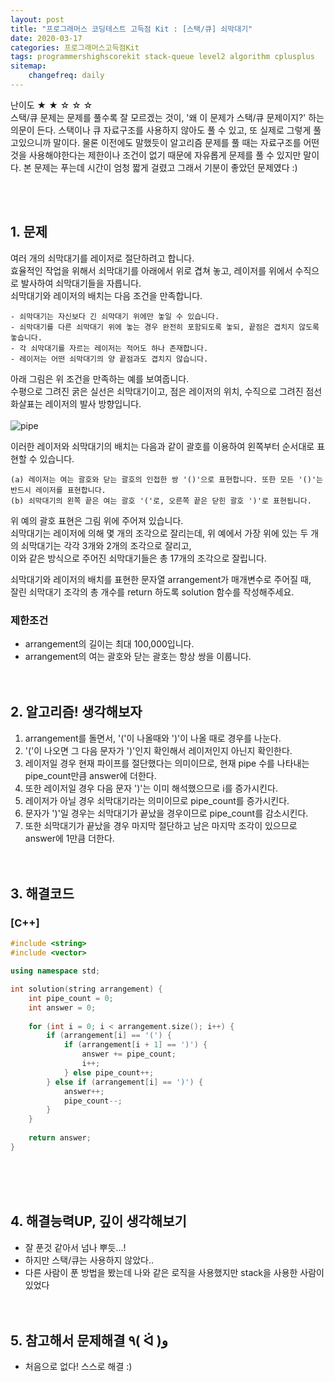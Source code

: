 ```yaml
---
layout: post
title: "프로그래머스 코딩테스트 고득점 Kit : [스택/큐] 쇠막대기"
date: 2020-03-17
categories: 프로그래머스고득점Kit
tags: programmershighscorekit stack-queue level2 algorithm cplusplus
sitemap:
    changefreq: daily
---
```


난이도 ★ ★ ☆ ☆ ☆  
스택/큐 문제는 문제를 풀수록 잘 모르겠는 것이, '왜 이 문제가 스택/큐 문제이지?' 하는 의문이 든다. 스택이나 큐 자료구조를 사용하지 않아도 풀 수 있고, 또 실제로 그렇게 풀고있으니까 말이다. 물론 이전에도 말했듯이 알고리즘 문제를 풀 때는 자료구조를 어떤 것을 사용해야한다는 제한이나 조건이 없기 때문에 자유롭게 문제를 풀 수 있지만 말이다. 본 문제는 푸는데 시간이 엄청 짧게 걸렸고 그래서 기분이 좋았던 문제였다 :)  
<br/>

<br/>

## 1. 문제
여러 개의 쇠막대기를 레이저로 절단하려고 합니다.  
효율적인 작업을 위해서 쇠막대기를 아래에서 위로 겹쳐 놓고, 레이저를 위에서 수직으로 발사하여 쇠막대기들을 자릅니다.  
쇠막대기와 레이저의 배치는 다음 조건을 만족합니다.

```
- 쇠막대기는 자신보다 긴 쇠막대기 위에만 놓일 수 있습니다.
- 쇠막대기를 다른 쇠막대기 위에 놓는 경우 완전히 포함되도록 놓되, 끝점은 겹치지 않도록 놓습니다.
- 각 쇠막대기를 자르는 레이저는 적어도 하나 존재합니다.
- 레이저는 어떤 쇠막대기의 양 끝점과도 겹치지 않습니다.
```

아래 그림은 위 조건을 만족하는 예를 보여줍니다.  
수평으로 그려진 굵은 실선은 쇠막대기이고, 점은 레이저의 위치, 수직으로 그려진 점선 화살표는 레이저의 발사 방향입니다.  
<br/>
![pipe](https://grepp-programmers.s3.amazonaws.com/files/ybm/dbd166625b/d3ae656b-bb7b-421c-9f74-fa9ea800b860.png)  

이러한 레이저와 쇠막대기의 배치는 다음과 같이 괄호를 이용하여 왼쪽부터 순서대로 표현할 수 있습니다.  

```
(a) 레이저는 여는 괄호와 닫는 괄호의 인접한 쌍 '()'으로 표현합니다. 또한 모든 '()'는 반드시 레이저를 표현합니다.
(b) 쇠막대기의 왼쪽 끝은 여는 괄호 '('로, 오른쪽 끝은 닫힌 괄호 ')'로 표현됩니다.
```

위 예의 괄호 표현은 그림 위에 주어져 있습니다.  
쇠막대기는 레이저에 의해 몇 개의 조각으로 잘리는데, 위 예에서 가장 위에 있는 두 개의 쇠막대기는 각각 3개와 2개의 조각으로 잘리고,  
이와 같은 방식으로 주어진 쇠막대기들은 총 17개의 조각으로 잘립니다.

쇠막대기와 레이저의 배치를 표현한 문자열 arrangement가 매개변수로 주어질 때,  
잘린 쇠막대기 조각의 총 개수를 return 하도록 solution 함수를 작성해주세요.

### 제한조건
- arrangement의 길이는 최대 100,000입니다.
- arrangement의 여는 괄호와 닫는 괄호는 항상 쌍을 이룹니다.
<br/><br/><br/>

## 2. 알고리즘! 생각해보자
1) arrangement를 돌면서, '('이 나올때와 ')'이 나올 때로 경우를 나눈다.  
2) '('이 나오면 그 다음 문자가 ')'인지 확인해서 레이저인지 아닌지 확인한다.  
3) 레이저일 경우 현재 파이프를 절단했다는 의미이므로, 현재 pipe 수를 나타내는 pipe_count만큼 answer에 더한다.  
4) 또한 레이저일 경우 다음 문자 ')'는 이미 해석했으므로 i를 증가시킨다.  
4) 레이저가 아닐 경우 쇠막대기라는 의미이므로 pipe_count를 증가시킨다.  
5) 문자가 ')'일 경우는 쇠막대기가 끝났을 경우이므로 pipe_count를 감소시킨다.  
6) 또한 쇠막대기가 끝났을 경우 마지막 절단하고 남은 마지막 조각이 있으므로 answer에 1만큼 더한다.  
<br/><br/>

## 3. 해결코드
### [C++]
```c++
#include <string>
#include <vector>

using namespace std;

int solution(string arrangement) {
    int pipe_count = 0;
    int answer = 0;
    
    for (int i = 0; i < arrangement.size(); i++) {
        if (arrangement[i] == '(') {
            if (arrangement[i + 1] == ')') {
                answer += pipe_count;
                i++;
            } else pipe_count++;
        } else if (arrangement[i] == ')') {
            answer++;
            pipe_count--;
        }
    }
    
    return answer;
}
```
<br/><br/><br/>

## 4. 해결능력UP, 깊이 생각해보기
- 잘 푼것 같아서 넘나 뿌듯...!
- 하지만 스택/큐는 사용하지 않았다..
- 다른 사람이 푼 방법을 봤는데 나와 같은 로직을 사용했지만 stack을 사용한 사람이 있었다
<br/><br/><br/>

## 5. 참고해서 문제해결 ٩( ᐛ )و
- 처음으로 없다! 스스로 해결 :)
<br/><br/><br/>